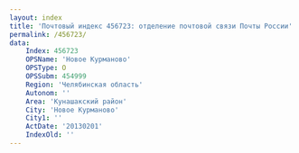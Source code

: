 ```yaml
---
layout: index
title: 'Почтовый индекс 456723: отделение почтовой связи Почты России'
permalink: /456723/
data:
    Index: 456723
    OPSName: 'Новое Курманово'
    OPSType: О
    OPSSubm: 454999
    Region: 'Челябинская область'
    Autonom: ''
    Area: 'Кунашакский район'
    City: 'Новое Курманово'
    City1: ''
    ActDate: '20130201'
    IndexOld: ''
---
```

